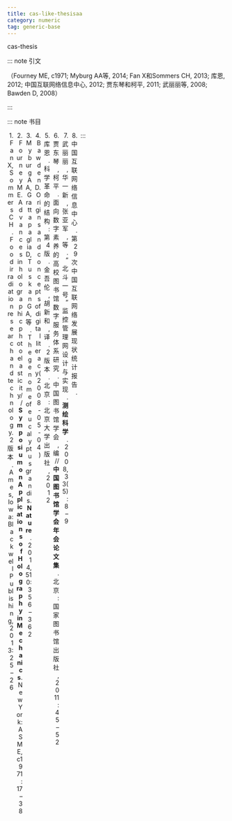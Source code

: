 ```yaml
---
title: cas-like-thesisaa
category: numeric
tag: generic-base
---
```


<!-- 此文件由脚本自动生成，请勿手动修改！ -->

cas-thesis


::: note 引文

（Fourney ME, c1971; Myburg AA等, 2014; Fan X和Sommers CH, 2013; 库恩, 2012; 中国互联网络信息中心, 2012; 贾东琴和柯平, 2011; 武丽丽等, 2008; Bawden D, 2008）

:::



::: note 书目

  <div class="csl-bib-body">
    <div class="csl-entry">
      <div class="csl-left-margin" style="float: left; padding-right: 0.5em;text-align: right; width: 1em;">1. Fan X, Sommers CH. Food irradiation research and technology. 2 版本. Ames, Iowa: Blackwell Publishing, 2013: 25–26</div></div>
    <div class="csl-entry">
      <div class="csl-left-margin" style="float: left; padding-right: 0.5em;text-align: right; width: 1em;">2. Fourney ME. Advances in holographic photoelasticity//<b>Symposium on Applications of Holography in Mechanics</b>. New York: ASME, c1971: 17–38</div></div>
    <div class="csl-entry">
      <div class="csl-left-margin" style="float: left; padding-right: 0.5em;text-align: right; width: 1em;">3. Myburg AA, Grattapaglia D, Tuskan GA, 等. The genome of eucalyptus grandis. <b>Nature</b>. 2014, 510: 356–362</div></div>
    <div class="csl-entry">
      <div class="csl-left-margin" style="float: left; padding-right: 0.5em;text-align: right; width: 1em;">4. Bawden D. Origins and concepts of digital literacy(2008-05-04)</div></div>
    <div class="csl-entry">
      <div class="csl-left-margin" style="float: left; padding-right: 0.5em;text-align: right; width: 1em;">5. 库恩. 科学革命的结构: 第 4 版. 金吾伦, 胡新和, 译. 2 版本. 北京: 北京大学出版社, 2012</div></div>
    <div class="csl-entry">
      <div class="csl-left-margin" style="float: left; padding-right: 0.5em;text-align: right; width: 1em;">6. 贾东琴, 柯平. 面向数字素养的高校图书馆数字服务体系研究. 中国图书馆学会, 编//<b>中国图书馆学会年会论文集</b>. 北京: 国家图书馆出版社, 2011: 45–52</div></div>
    <div class="csl-entry">
      <div class="csl-left-margin" style="float: left; padding-right: 0.5em;text-align: right; width: 1em;">7. 武丽丽, 华一新, 张亚军, 等. “北斗一号”监控管理网设计与实现. <b>测绘科学</b>. 2008, 33(5): 8–9</div></div>
    <div class="csl-entry">
      <div class="csl-left-margin" style="float: left; padding-right: 0.5em;text-align: right; width: 1em;">8. 中国互联网络信息中心. 第 29 次中国互联网络发展现状统计报告. </div></div>
  </div>


:::

<!-- more -->